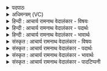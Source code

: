 <details><summary>पदपाठः</summary>

उ꣣भय꣡तः꣢। प꣡व꣢꣯मानस्य। र꣣श्म꣡यः꣢। ध्रु꣣व꣡स्य꣢। स꣣तः꣢। प꣡रि꣢꣯। य꣣न्ति। केत꣡वः꣢। य꣡दि꣢꣯। प꣣वि꣡त्रे꣢। अ꣡धि꣢꣯। मृ꣣ज्य꣡ते꣢। ह꣡रिः꣢꣯। स꣡त्ता꣢꣯। नि। यो꣡नौ꣢꣯। क꣣ल꣡शे꣢षु। सी꣣दति। ८८७।
</details>

<details><summary>अधिमन्त्रम् (VC)</summary>

- पवमानः सोमः
- अकृष्टा माषाः
- जगती
- निषादः
</details>

<details><summary>हिन्दी : आचार्य रामनाथ वेदालंकार - विषयः</summary>

अगले मन्त्र में परमात्मा तथा उससे रचित सूर्य का विषय है।
</details>

<details><summary>हिन्दी : आचार्य रामनाथ वेदालंकार - पदार्थः</summary>

पदार्थान्वयभाषाः -  प्रथम—सूर्य के पक्ष में। (ध्रुवस्य सतः) आकाश में स्थिर रूप से विद्यमान (पवमानस्य) पवित्रकर्ता सूर्य की (केतवः) प्रकाशक (रश्मयः) किरणें (उभयतः) भूगोल के दोनों गोलार्धों में परियन्ति) पहुँचती हैं। (यदि) जब (हरिः) रसों को हरनेवाला किरण-समूह (पवित्रे अधि) अन्तरिक्ष में (मृज्यते) भेजा जाता है, तब (योनौ सत्ता) अन्तरिक्ष में स्थित वह (कलशेषु) मङ्गल, बुध, चन्द्रमा आदि ग्रहोपग्रह-रूप कलशों में (नि षीदति) पहुँचता है और पहुँचकर उन्हें प्रकाशित करता है ॥ द्वितीय—परमात्मा के पक्ष में। (ध्रुवस्य सतः) स्थिर, अजर, अमर, सनातन (पवमानस्य) पवित्रकर्ता परमात्मा की (केतवः) प्रज्ञापक (रश्मयः) दिव्य प्रकाश-किरणें (उभयतः) प्रातः-सायं दोनों कालों में, संध्या-वन्दन के समय (परि यन्ति) उपासक को प्राप्त होती हैं। (यदि) जब (हरिः) दोषों का हर्ता परमात्मा (पवित्रे अधि) पवित्र हृदय के अन्दर (मृज्यते) भक्तिभावरूप अलङ्कारों से अलङ्कृत होता है, तब (योनौ सत्ता) हृदयरूप घर में स्थित वह (कलशेषु) अन्नमय, प्राणमय, मनोमय आदि कोशों में (निषीदति) स्थिति-लाभ करता है, और वहाँ स्थित होता हुआ आत्मा, मन, बुद्धि आदि सबको प्रभावित करता है ॥२॥ इस मन्त्र में श्लेषालङ्कार है ॥२॥
</details>

<details><summary>हिन्दी : आचार्य रामनाथ वेदालंकार - भावार्थः</summary>

भावार्थभाषाः -  जैसे सोमरस दशापवित्र नामक छन्नी के मार्ग से होता हुआ द्रोणकलशों में स्थित होता है और जैसे सूर्य-रश्मि अन्तरिक्ष-मार्ग से ग्रहोपग्रहों में स्थित होती है,वैसे ही परमेश्वर हृदय-मार्ग से देहस्थ पञ्च कोशों में स्थित होता है ॥२॥
</details>

<details><summary>संस्कृत : आचार्य रामनाथ वेदालंकार - विषयः</summary>

अथ परमात्मनस्तद्रचितस्य सूर्यस्य च विषयमाह।
</details>

<details><summary>संस्कृत : आचार्य रामनाथ वेदालंकार - पदार्थः</summary>

पदार्थान्वयभाषाः -  प्रथमः—सूर्यपक्षे। (ध्रुवस्य सतः) दिवि स्थिररूपेण विद्यमानस्य (पवमानस्य) शोधकस्य सूर्यस्य (केतवः) प्रकाशकाः (रश्मयः) किरणाः (उभयतः) भूगोलस्य उभयोः गोलार्धयोः (परि यन्ति) परिगच्छन्ति। (यदा) यदा (हरिः) रसानां हर्ता किरणसमूहः (पवित्रे अधि) अन्तरिक्षे। [अन्तरिक्षं वै पवित्रम्। काठ सं० २६।१०।] (मृज्यते) प्रेष्यते। [मार्ष्टिः गतिकर्मा। निघं० २।१४।] तदा (योनौ सत्ता) अन्तरिक्षे स्थितः सः। [योनिरन्तरिक्षम् इति निरुक्तम् २।८।] (कलशेषु) मङ्गलबुधचन्द्रादिषु ग्रहोपग्रहेषु (निषीदति) निगच्छति, गत्वा च तान् प्रकाशितान् करोति। [षदलृ विशरणगत्यवसादनेषु, भ्वादिः] ॥ द्वितीयः—परमात्मपक्षे। (ध्रुवस्य सतः) स्थिरस्य अजरामरस्य सनातनस्य सतः (पवमानस्य) पवित्रताकरस्य परमात्मनः (केतवः) प्रज्ञापकाः (रश्मयः) दिव्यप्रकाशकिरणाः (उभयतः) उभयोः कालयोः प्रातः सायं च सन्ध्यावन्दनसमये (परि यन्ति) उपासकं परि प्राप्नुवन्ति। (यदि) यदा (हरिः) दोषापहारकः परमात्मा (पवित्रे अधि) पवित्रहृदयाभ्यन्तरे (मृज्यते) भक्तिभावरूपैरलङ्कारैरलङ्क्रियते तदा (योनौ सत्ता) हृदयगृहे स्थितः सः। [योनिरिति गृहनाम निघं० ३।४।] (कलशेषु) अन्नमयप्राणमयमनोमयादिकोशेषु (निषीदति) निषदनं करोति, तत्र निषण्णश्च आत्ममनोबुद्ध्यादीनि सर्वाणि प्रभावयति ॥२॥ अत्र श्लेषालङ्कारः ॥२॥
</details>

<details><summary>संस्कृत : आचार्य रामनाथ वेदालंकार - भावार्थः</summary>

भावार्थभाषाः -  यथा सोमरसो दशापवित्रमार्गेण द्रोणकलशेषु तिष्ठति,यथा वा सूर्यरश्मिरन्तरिक्षमार्गेण ग्रहोपग्रहेषु निषीदति तथैव परमेश्वरो हृदयमार्गेण देहस्थपञ्चकोशेषु तिष्ठति ॥२॥
</details>

<details><summary>संस्कृत : आचार्य रामनाथ वेदालंकार - पादटिप्पनी</summary>

टिप्पणी:   १. ऋ० ९।८६।६,‘योनौ’ इत्यत्र ‘योना॑’ इति पाठः।
</details>
